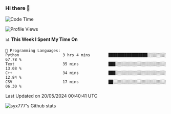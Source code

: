 ### Hi there 👋

<!--
**syx777/syx777** is a ✨ _special_ ✨ repository because its `README.md` (this file) appears on your GitHub profile.

Here are some ideas to get you started:

- 🔭 I’m currently working on ...
- 🌱 I’m currently learning ...
- 👯 I’m looking to collaborate on ...
- 🤔 I’m looking for help with ...
- 💬 Ask me about ...
- 📫 How to reach me: ...
- 😄 Pronouns: ...
- ⚡ Fun fact: ...
-->
<!--START_SECTION:waka-->
![Code Time](http://img.shields.io/badge/Code%20Time-83%20hrs%2027%20mins-blue)

![Profile Views](http://img.shields.io/badge/Profile%20Views-80-blue)

📊 **This Week I Spent My Time On** 

```text
💬 Programming Languages: 
Python                   3 hrs 4 mins        █████████████████░░░░░░░░   67.78 % 
Text                     35 mins             ███░░░░░░░░░░░░░░░░░░░░░░   13.08 % 
C++                      34 mins             ███░░░░░░░░░░░░░░░░░░░░░░   12.84 % 
CSV                      17 mins             ██░░░░░░░░░░░░░░░░░░░░░░░   06.30 % 
```


 Last Updated on 20/05/2024 00:40:41 UTC
<!--END_SECTION:waka-->

![syx777's Github stats](https://github-readme-stats.vercel.app/api?username=syx777&show_icons=true&count_private=true)
